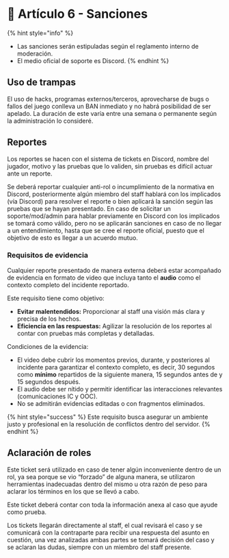 # 📙 Artículo 6 - Sanciones

{% hint style="info" %}
* Las sanciones serán estipuladas según el reglamento interno de moderación.
* El medio oficial de soporte es Discord.
{% endhint %}

## Uso de trampas

El uso de hacks, programas externos/terceros, aprovecharse de bugs o fallos del juego conlleva un BAN inmediato y no habrá posibilidad de ser apelado. La duración de este varía entre una semana o permanente según la administración lo consideré.

## Reportes

Los reportes se hacen con el sistema de tickets en Discord, nombre del jugador, motivo y las pruebas que lo validen, sin pruebas es difícil actuar ante un reporte.

Se deberá reportar cualquier anti-rol o incumplimiento de la normativa en Discord, posteriormente algún miembro del staff hablará con los implicados (vía Discord) para resolver el reporte o bien aplicará la sanción según las pruebas que se hayan presentado. En caso de solicitar un soporte/mod/admin para hablar previamente en Discord con los implicados se tomará como válido, pero no se aplicarán sanciones en caso de no llegar a un entendimiento, hasta que se cree el reporte oficial, puesto que el objetivo de esto es llegar a un acuerdo mutuo.

### Requisitos de evidencia

Cualquier reporte presentado de manera externa deberá estar acompañado de evidencia en formato de video que incluya tanto el **audio** como el contexto completo del incidente reportado.

Este requisito tiene como objetivo:

* **Evitar malentendidos:** Proporcionar al staff una visión más clara y precisa de los hechos.
* **Eficiencia en las respuestas:** Agilizar la resolución de los reportes al contar con pruebas más completas y detalladas.

Condiciones de la evidencia:

* El video debe cubrir los momentos previos, durante, y posteriores al incidente para garantizar el contexto completo, es decir, 30 segundos como **mínimo** repartidos de la siguiente manera, 15 segundos antes de y 15 segundos después.
* El audio debe ser nítido y permitir identificar las interacciones relevantes (comunicaciones IC y OOC).
* No se admitirán evidencias editadas o con fragmentos eliminados.

{% hint style="success" %}
Este requisito busca asegurar un ambiente justo y profesional en la resolución de conflictos dentro del servidor.
{% endhint %}

## Aclaración de roles

Este ticket será utilizado en caso de tener algún inconveniente dentro de un rol, ya sea porque se vio “forzado” de alguna manera, se utilizaron herramientas inadecuadas dentro del mismo u otra razón de peso para aclarar los términos en los que se llevó a cabo.

Este ticket deberá contar con toda la información anexa al caso que ayude como prueba.

Los tickets llegarán directamente al staff, el cual revisará el caso y se comunicará con la contraparte para recibir una respuesta del asunto en cuestión, una vez analizadas ambas partes se tomará decisión del caso y se aclaran las dudas, siempre con un miembro del staff presente.
